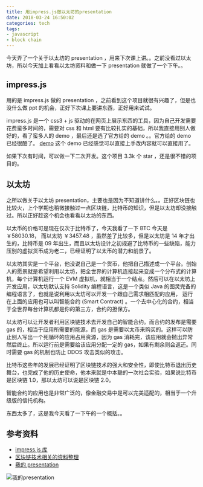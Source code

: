 ```yaml
---
title: 用impress.js做以太坊的presentation
date: 2018-03-24 16:50:02
categories: tech
tags: 
- javascript
- block chain
---
```


今天弄了一个关于以太坊的 presentation ，用来下次课上讲。。之前没看过以太坊，所以今天加上看看以太坊资料和做一下 presentation 就做了一个下午。。

## impress.js

用的是 impress.js 做的 presentation ，之前看到这个项目就很有兴趣了，但是也没什么做 ppt 的机会，正好下次课上要讲东西，正好用来试试。

impress.js 是一个 css3 + js 驱动的在网页上展示东西的工具，因为自己开发需要花费蛮多时间的，需要对 css 和 html 要有比较扎实的基础，所以我直接用别人做好的，看了蛮多人的 demo ，最后还是选了官方给的 demo 。。官方给的 demo 已经很酷了。 [demo](https://impress.js.org/#/bored) 这个 demo 已经感觉可以直接上手改内容就可以直接用了。

如果下次有时间，可以做一下二次开发。这个项目 3.3k 个 star ，还是很不错的项目的。

## 以太坊

之所以做关于以太坊 presentation，主要也是因为不知道讲什么。。正好区块链也比较火，上个学期也稍微接触过一点区块链，比特币的知识，但是以太坊却没接触过。所以正好趁这个机会也看看以太坊的东西。

以太币的价格可是现在仅次于比特币了，今天我看了一下 BTC 今天是 ￥58030.18， 而以太坊 ￥3457.48  ，虽然差了比较多，但是以太坊是 14 年才出生的，比特币是 09 年出生，而且以太坊设计之初规避了比特币的一些缺陷，能力压别的虚拟货币成为老二，已经证明了以太币的潜力和前景了。

以太坊其实是一个平台，他没说自己是一个货币，他把自己描述成一个平台。创始人的愿景就是希望利用以太坊，把全世界的计算机连接起来变成一个分布式的计算机，每个计算机运行一个 EVM 虚拟机，就相当于一个结点。然后可以在以太坊上开发应用，以太坊默认支持 Solidity 编程语言，这是一个类似 Java 的图灵完备的编程语言了，也就是说利用以太坊可以开发一个跟自己需求相匹配的应用， 运行在上面的应用也可以叫智能合约 (Smart Contract) 。一个去中心化的合约，相当于全世界每台计算机都是你的第三方，合约的担保方。

以太坊可以让开发者利用区块链技术去开发自己的智能合约。而合约的发布是需要 gas 的，相当于应用所需要的能源，而 gas 是需要以太币来购买的。这样可以防止别人写出一个死循环的应用占用资源，因为 gas 消耗完，该应用就会抛出异常然后终止。所以运行前是需要给该应用分配一定的 gas，如果有剩余则会返还。同时需要 gas 的机制也防止 DDOS 攻击类似的攻击。

比特币这些年的发展已经证明了区块链技术的强大和安全性，即使比特币退出历史舞台，也完成了他的历史使命，他本来就是中本聪的一次社会实验，如果说比特币是区块链 1.0，那以太坊可以说是区块链 2.0。

智能合约的应用也是非常广泛的，像金融交易中是可以完美适配的，相当于一个升级版的信托机构。

东西太多了，这是我今天看了一下午的一个概括。。

## 参考资料
- [impress.js 库](https://github.com/impress/impress.js)
- [区块链技术相关的资料整理](https://github.com/chaozh/awesome-blockchain-cn)
- [我的 presentation](http://pwxcoo.com/impress)

![我的presentation](https://i.loli.net/2018/12/05/5c0748725e369.png)